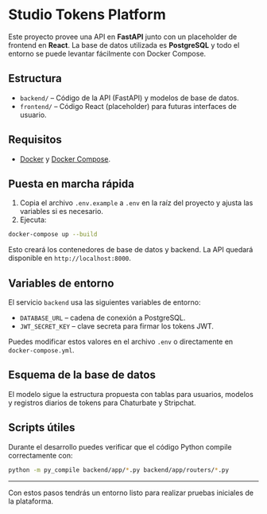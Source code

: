 # Studio Tokens Platform

Este proyecto provee una API en **FastAPI** junto con un placeholder de frontend en **React**. La base de datos utilizada es **PostgreSQL** y todo el entorno se puede levantar fácilmente con Docker Compose.

## Estructura
- `backend/` – Código de la API (FastAPI) y modelos de base de datos.
- `frontend/` – Código React (placeholder) para futuras interfaces de usuario.

## Requisitos
- [Docker](https://docs.docker.com/get-docker/) y [Docker Compose](https://docs.docker.com/compose/).

## Puesta en marcha rápida
1. Copia el archivo `.env.example` a `.env` en la raíz del proyecto y ajusta las variables si es necesario.
2. Ejecuta:

```bash
docker-compose up --build
```

Esto creará los contenedores de base de datos y backend. La API quedará disponible en `http://localhost:8000`.

## Variables de entorno
El servicio `backend` usa las siguientes variables de entorno:
- `DATABASE_URL` – cadena de conexión a PostgreSQL.
- `JWT_SECRET_KEY` – clave secreta para firmar los tokens JWT.

Puedes modificar estos valores en el archivo `.env` o directamente en `docker-compose.yml`.

## Esquema de la base de datos
El modelo sigue la estructura propuesta con tablas para usuarios, modelos y registros diarios de tokens para Chaturbate y Stripchat.

## Scripts útiles
Durante el desarrollo puedes verificar que el código Python compile correctamente con:

```bash
python -m py_compile backend/app/*.py backend/app/routers/*.py
```

---

Con estos pasos tendrás un entorno listo para realizar pruebas iniciales de la plataforma.
